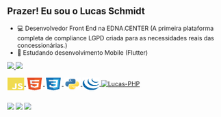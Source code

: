## Prazer! Eu sou o Lucas Schmidt
- 💻 Desenvolvedor Front End na EDNA.CENTER (A primeira plataforma completa de compliance LGPD criada para as necessidades reais das concessionárias.)
- 📲 Estudando desenvolvimento Mobile (Flutter)

<div>
  <a href="https://github.com/LucasSchmidt2021">
  <img height="140em" src="https://github-readme-stats.vercel.app/api?username=LucasSchmidt2021&show_icons=true&theme=cobalt&include_all_commits=true&count_private=true&hide_border=true"/>
  <img height="140em" src="https://github-readme-stats.vercel.app/api/top-langs/?username=LucasSchmidt2021&layout=compact&langs_count=7&theme=cobalt&hide_border=true"/>
</div>

<div><br>
    <img align="center" alt="Lucas-Js" height="30" width="40" src="https://raw.githubusercontent.com/devicons/devicon/master/icons/javascript/javascript-plain.svg">
    <img align="center" alt="Lucas-HTML" height="30" width="40" src="https://raw.githubusercontent.com/devicons/devicon/master/icons/html5/html5-original.svg">
    <img align="center" alt="Lucas-CSS" height="30" width="40" src="https://raw.githubusercontent.com/devicons/devicon/master/icons/css3/css3-original.svg">
    <img align="center" alt="Lucas-Python" height="30" width="40" src="https://raw.githubusercontent.com/devicons/devicon/master/icons/python/python-original.svg">
    <img align="center" alt="Lucas-jQuery" height="30" width="40" src="https://raw.githubusercontent.com/devicons/devicon/master/icons/jquery/jquery-original.svg">
    <img align="center" alt="Lucas-PHP" height="30" width="40" src="https://raw.githubusercontent.com/devicons/devicon/master/icons/php/flutter-original.svg">
 </div>

##
 
<div> 
  <a href="https://www.instagram.com/lucas._schmidt/" target="_blank"><img src="https://img.shields.io/badge/-Instagram-%23E4405F?style=for-the-badge&logo=instagram&logoColor=white" target="_blank"></a>
  <a href = "mailto:lucascostaschmidt@gmail.com"><img src="https://img.shields.io/badge/-Gmail-%23333?style=for-the-badge&logo=gmail&logoColor=white" target="_blank"></a>
  <a href="https://www.linkedin.com/in/lucas-iury-costa-schmidt-0635b21ba/" target="_blank"><img src="https://img.shields.io/badge/-LinkedIn-%230077B5?style=for-the-badge&logo=linkedin&logoColor=white" target="_blank"></a 
</div>
